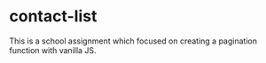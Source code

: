 # contact-list

This is a school assignment which focused on creating a pagination function with vanilla JS.<br>

